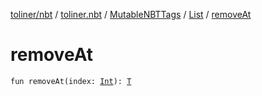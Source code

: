 [toliner/nbt](../../../index.md) / [toliner.nbt](../../index.md) / [MutableNBTTags](../index.md) / [List](index.md) / [removeAt](./remove-at.md)

# removeAt

`fun removeAt(index: `[`Int`](https://kotlinlang.org/api/latest/jvm/stdlib/kotlin/-int/index.html)`): `[`T`](index.md#T)